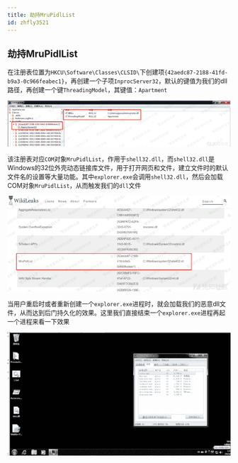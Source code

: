 ```yaml
---
title: 劫持MruPidlList
id: zhfly3521
---
```


## 劫持MruPidlList

在注册表位置为`HKCU\Software\Classes\CLSID\`下创建项`{42aedc87-2188-41fd-b9a3-0c966feabec1}`，再创建一个子项`InprocServer32`，默认的键值为我们的dll路径，再创建一个键`ThreadingModel`，其键值：`Apartment`

![image](../img/8e9058a8e3c0b91974fbd543338d15bc.png)

该注册表对应`COM`对象`MruPidlList`，作用于`shell32.dll`，而`shell32.dll`是Windows的32位外壳动态链接库文件，用于打开网页和文件，建立文件时的默认文件名的设置等大量功能。其中`explorer.exe`会调用`shell32.dll`，然后会加载COM对象`MruPidlList`，从而触发我们的`dll`文件

![image](../img/cb3790579e7a96ec5d78c5ea848b6ceb.png)

当用户重启时或者重新创建一个`explorer.exe`进程时，就会加载我们的恶意dll文件，从而达到后门持久化的效果。这里我们直接结束一个`explorer.exe`进程再起一个进程来看一下效果

![image](../img/c2f8c83f598e2453759c92fe861f61ae.png)